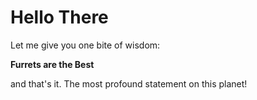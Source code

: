 # **Hello There**

Let me give you one bite of wisdom:

**Furrets are the Best**

and that's it. The most profound statement on this planet!
